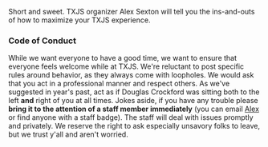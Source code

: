 Short and sweet. TXJS organizer Alex Sexton will tell you the ins-and-outs of how to maximize your
TXJS experience.

### Code of Conduct

While we want everyone to have a good time, we want to ensure that everyone feels welcome
while at TXJS. We're reluctant to post specific rules around behavior, as they always come
with loopholes. We would ask that you act in a professional manner and respect others. As
we've suggested in year's past, act as if Douglas Crockford was sitting both to the left
**and** right of you at all times. Jokes aside, if you have any trouble please
**bring it to the attention of a staff member immediately** (you can email [Alex](mailto:alexsexton+txjs@gmail.com) or find anyone with a staff badge). The staff will deal with issues promptly and privately. We reserve the right to ask especially unsavory folks to leave, but we trust y'all and aren't worried.
